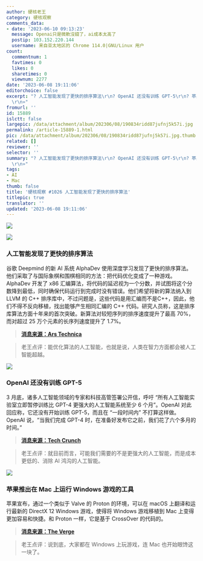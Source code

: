 ```yaml
---
author: 硬核老王
category: 硬核观察
comments_data:
- date: '2023-06-10 09:13:23'
  message: Openai只是微軟沒錢了，ai成本太高了
  postip: 103.152.220.144
  username: 来自亚太地区的 Chrome 114.0|GNU/Linux 用户
count:
  commentnum: 1
  favtimes: 0
  likes: 0
  sharetimes: 0
  viewnum: 2277
date: '2023-06-08 19:11:06'
editorchoice: false
excerpt: "? 人工智能发现了更快的排序算法\r\n? OpenAI 还没有训练 GPT-5\r\n? 苹果推出在 Mac 上运行 Windows 游戏的工具\r\n»
  \r\n»"
fromurl: ''
id: 15889
islctt: false
largepic: /data/attachment/album/202306/08/190834ridd87jufnj5k57i.jpg
permalink: /article-15889-1.html
pic: /data/attachment/album/202306/08/190834ridd87jufnj5k57i.jpg.thumb.jpg
related: []
reviewer: ''
selector: ''
summary: "? 人工智能发现了更快的排序算法\r\n? OpenAI 还没有训练 GPT-5\r\n? 苹果推出在 Mac 上运行 Windows 游戏的工具\r\n»
  \r\n»"
tags:
- AI
- Mac
thumb: false
title: '硬核观察 #1026 人工智能发现了更快的排序算法'
titlepic: true
translator: ''
updated: '2023-06-08 19:11:06'
---
```


![](/data/attachment/album/202306/08/190834ridd87jufnj5k57i.jpg)


![](/data/attachment/album/202306/08/190847fc1dcx111nzeceqk.jpg)


### 人工智能发现了更快的排序算法


谷歌 Deepmind 的新 AI 系统 AlphaDev 使用深度学习发现了更快的排序算法。他们采取了与国际象棋和围棋相同的方法：把代码优化变成了一种游戏。AlphaDev 开发了 x86 汇编算法，将代码的延迟视为一个分数，并试图将这个分数降到最低，同时确保代码运行到完成时没有错误。他们希望将新的算法纳入到 LLVM 的 C++ 排序库中，不过问题是，这些代码是用汇编而不是C++，因此，他们不得不反向移植，找出能够产生相同汇编的 C++ 代码。研究人员称，这是排序库算法方面十年来的首次突破。新算法对较短序列的排序速度提升了最高 70%，而对超过 25 万个元素的长序列速度提升了 1.7%。



> 
> **[消息来源：Ars Technica](https://arstechnica.com/science/2023/06/googles-deepmind-develops-a-system-that-writes-efficient-algorithms/)**
> 
> 
> 



> 
> 老王点评：能优化算法的人工智能，也就是说，人类在智力方面都会被人工智能超越。
> 
> 
> 


![](/data/attachment/album/202306/08/190905goi34aopx4em0bta.jpg)


### OpenAI 还没有训练 GPT-5


3 月底，诸多人工智能领域的专家和科技高管签署公开信，呼吁 “所有人工智能实验室立即暂停训练比 GPT-4 更强大的人工智能系统至少 6 个月”。OpenAI 对此回应称，它还没有开始训练 GPT-5，而且在 “一段时间内” 不打算这样做。OpenAI 说，“当我们完成 GPT-4 时，在准备好发布它之前，我们花了六个多月的时间。”



> 
> **[消息来源：Tech Crunch](https://techcrunch.com/2023/06/07/openai-gpt5-sam-altman/)**
> 
> 
> 



> 
> 老王点评：就目前而言，可能我们需要的不是更强大的人工智能，而是成本更低的、消除 AI 鸿沟的人工智能。
> 
> 
> 


![](/data/attachment/album/202306/08/191044huizsq9si3sx3q3s.jpg)


### 苹果推出在 Mac 上运行 Windows 游戏的工具


苹果宣布，通过一个类似于 Valve 的 Proton 的环境，可以在 macOS 上翻译和运行最新的 DirectX 12 Windows 游戏，使得将 Windows 游戏移植到 Mac 上变得更加容易和快捷。和 Proton 一样，它是基于 CrossOver 的代码的。



> 
> **[消息来源：The Verge](https://www.theverge.com/2023/6/7/23752164/apple-mac-gaming-game-porting-toolkit-windows-games-macos)**
> 
> 
> 



> 
> 老王点评：说到底，大家都在 Windows 上玩游戏，连 Mac 也开始眼馋这一块了。
> 
> 
>